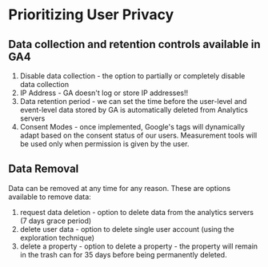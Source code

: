# Prioritizing User Privacy 

## Data collection and retention controls available in GA4
1. Disable data collection - the option to partially or completely disable data collection
1. IP Address - GA doesn't log or store IP addresses!!
1. Data retention period - we can set the time before the user-level and event-level data stored by GA is automatically deleted from Analytics servers
1. Consent Modes - once implemented, Google's tags will dynamically adapt based on the consent status of our users.  Measurement tools will be used only when permission is given by the user.

## Data Removal
Data can be removed at any time for any reason. These are options available to remove data:
1. request data deletion - option to delete data from the analytics servers (7 days grace period)
1. delete user data - option to delete single user account (using the exploration technique)
1. delete a property -  option to delete a property - the property will remain in the trash can for 35 days before being permanently deleted.



